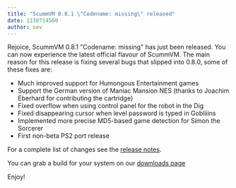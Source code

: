 ```yaml
---
title: "ScummVM 0.8.1 \"Codename: missing\" released"
date: 1138714560
author: sev
---
```


Rejoice, ScummVM 0.8.1 "Codename: missing" has just been released. You can now experience the latest official flavour of ScummVM. The main reason for this release is fixing several bugs that slipped into 0.8.0, some of these fixes are:

*   Much improved support for Humongous Entertainment games
*   Support the German version of Maniac Mansion NES (thanks to Joachim Eberhard for contributing the cartridge)
*   Fixed overflow when using control panel for the robot in the Dig
*   Fixed disappearing cursor when level password is typed in Gobliiins
*   Implemented more precise MD5-based game detection for Simon the Sorcerer
*   First non-beta PS2 port release

For a complete list of changes see the [release notes](/frs/scummvm/0.8.1/ReleaseNotes).

You can grab a build for your system on our [downloads page](/downloads/)

Enjoy!
